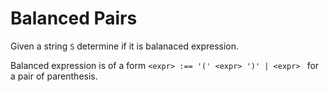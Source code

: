 # Balanced Pairs

Given a string `S` determine if it is balanaced expression.

Balanced expression is of a form `<expr> :== '(' <expr> ')' | <expr> ` for a pair of parenthesis.
